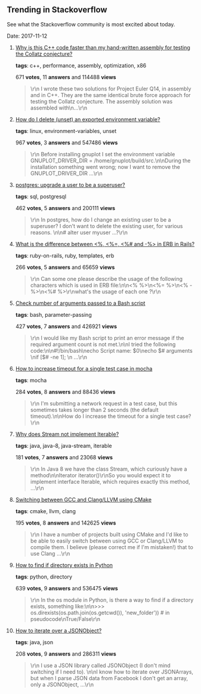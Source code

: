 ## Trending in Stackoverflow

See what the Stackoverflow community is most excited about today.

Date: 2017-11-12


1. [Why is this C++ code faster than my hand-written assembly for testing the Collatz conjecture?](https://stackoverflow.com/questions/40354978/why-is-this-c-code-faster-than-my-hand-written-assembly-for-testing-the-collat)

    **tags**: c++, performance, assembly, optimization, x86
            
    671 **votes**, 11 **answers** and 114488 **views**

    > \r\n            I wrote these two solutions for Project Euler Q14, in assembly and in C++. They are the same identical brute force approach for testing the Collatz conjecture. The assembly solution was assembled with\n...\r\n        

    
2. [How do I delete (unset) an exported environment variable?](https://stackoverflow.com/questions/6877727/how-do-i-delete-unset-an-exported-environment-variable)

    **tags**: linux, environment-variables, unset
            
    967 **votes**, 3 **answers** and 547486 **views**

    > \r\n            Before installing gnuplot I set the environment variable GNUPLOT_DRIVER_DIR = /home/gnuplot/build/src.\n\nDuring the installation something went wrong; now I want to remove the GNUPLOT_DRIVER_DIR ...\r\n        

    
3. [postgres: upgrade a user to be a superuser?](https://stackoverflow.com/questions/10757431/postgres-upgrade-a-user-to-be-a-superuser)

    **tags**: sql, postgresql
            
    462 **votes**, 5 **answers** and 200111 **views**

    > \r\n            In postgres, how do I change an existing user to be a superuser? I don't want to delete the existing user, for various reasons. \n\n# alter user myuser ...?\r\n        

    
4. [What is the difference between <%, <%=, <%# and -%> in ERB in Rails?](https://stackoverflow.com/questions/7996695/what-is-the-difference-between-and-in-erb-in-rails)

    **tags**: ruby-on-rails, ruby, templates, erb
            
    266 **votes**, 5 **answers** and 65659 **views**

    > \r\n            Can some one please describe the usage of the following characters which is used in ERB file:\n\n<%   %>\n<%=  %>\n<%  -%>\n<%#  %>\r\nwhat's the usage of each one ?\r\n        

    
5. [Check number of arguments passed to a Bash script](https://stackoverflow.com/questions/18568706/check-number-of-arguments-passed-to-a-bash-script)

    **tags**: bash, parameter-passing
            
    427 **votes**, 7 **answers** and 426921 **views**

    > \r\n            I would like my Bash script to print an error message if the required argument count is not met.\n\nI tried the following code:\n\n#!/bin/bash\necho Script name: $0\necho $# arguments \nif [$# -ne 1]; \n    ...\r\n        

    
6. [How to increase timeout for a single test case in mocha](https://stackoverflow.com/questions/15971167/how-to-increase-timeout-for-a-single-test-case-in-mocha)

    **tags**: mocha
            
    284 **votes**, 8 **answers** and 88436 **views**

    > \r\n            I'm submitting a network request in a test case, but this sometimes takes longer than 2 seconds (the default timeout).\n\nHow do I increase the timeout for a single test case?\r\n        

    
7. [Why does Stream<T> not implement Iterable<T>?](https://stackoverflow.com/questions/20129762/why-does-streamt-not-implement-iterablet)

    **tags**: java, java-8, java-stream, iterable
            
    181 **votes**, 7 **answers** and 23068 **views**

    > \r\n            In Java 8 we have the class Stream<T>, which curiously have a method\n\nIterator<T> iterator()\r\nSo you would expect it to implement interface Iterable<T>, which requires exactly this method, ...\r\n        

    
8. [Switching between GCC and Clang/LLVM using CMake](https://stackoverflow.com/questions/7031126/switching-between-gcc-and-clang-llvm-using-cmake)

    **tags**: cmake, llvm, clang
            
    195 **votes**, 8 **answers** and 142625 **views**

    > \r\n            I have a number of projects built using CMake and I'd like to be able to easily switch between using GCC or Clang/LLVM to compile them. I believe (please correct me if I'm mistaken!) that to use Clang ...\r\n        

    
9. [How to find if directory exists in Python](https://stackoverflow.com/questions/8933237/how-to-find-if-directory-exists-in-python)

    **tags**: python, directory
            
    639 **votes**, 9 **answers** and 536475 **views**

    > \r\n            In the os module in Python, is there a way to find if a directory exists, something like:\n\n>>> os.direxists(os.path.join(os.getcwd()), 'new_folder')) # in pseudocode\nTrue/False\r\n        

    
10. [How to iterate over a JSONObject?](https://stackoverflow.com/questions/9151619/how-to-iterate-over-a-jsonobject)

    **tags**: java, json
            
    208 **votes**, 9 **answers** and 286311 **views**

    > \r\n            I use a JSON library called JSONObject (I don't mind switching if I need to). \n\nI know how to iterate over JSONArrays, but when I parse JSON data from Facebook I don't get an array, only a JSONObject, ...\r\n        

    